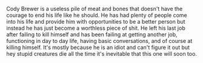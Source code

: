 Cody Brewer is a useless pile of meat and bones that doesn't have the courage to end his life like he should. He has had plenty of people come into his life and provide him with opportunities to be a better person but instead he has just become a worthless piece of shit. He left his last job after failing to kill himself and has been failing at getting another job, functioning in day to day life, having basic conversations, and of course at killing himself. It's mostly because he is an idiot and can't figure it out but hey stupid creatures die all the time it's inevitable that this one will soon too.